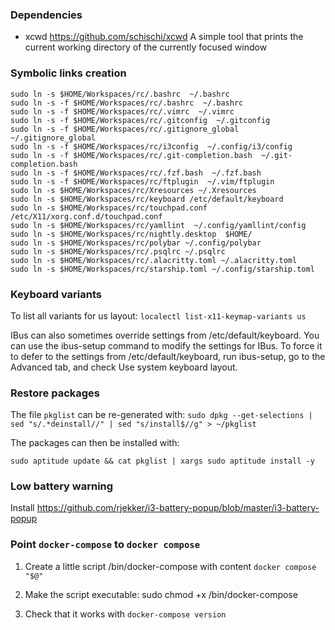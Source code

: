 ### Dependencies

- xcwd https://github.com/schischi/xcwd
A simple tool that prints the current working directory of the currently focused window 

### Symbolic links creation

```
sudo ln -s $HOME/Workspaces/rc/.bashrc  ~/.bashrc
sudo ln -s -f $HOME/Workspaces/rc/.bashrc  ~/.bashrc
sudo ln -s -f $HOME/Workspaces/rc/.vimrc  ~/.vimrc
sudo ln -s -f $HOME/Workspaces/rc/.gitconfig  ~/.gitconfig
sudo ln -s -f $HOME/Workspaces/rc/.gitignore_global  ~/.gitignore_global
sudo ln -s -f $HOME/Workspaces/rc/i3config  ~/.config/i3/config
sudo ln -s -f $HOME/Workspaces/rc/.git-completion.bash  ~/.git-completion.bash
sudo ln -s -f $HOME/Workspaces/rc/.fzf.bash  ~/.fzf.bash
sudo ln -s -f $HOME/Workspaces/rc/ftplugin  ~/.vim/ftplugin
sudo ln -s $HOME/Workspaces/rc/Xresources ~/.Xresources
sudo ln -s $HOME/Workspaces/rc/keyboard /etc/default/keyboard
sudo ln -s $HOME/Workspaces/rc/touchpad.conf  /etc/X11/xorg.conf.d/touchpad.conf
sudo ln -s $HOME/Workspaces/rc/yamllint  ~/.config/yamllint/config
sudo ln -s $HOME/Workspaces/rc/nightly.desktop  $HOME/
sudo ln -s $HOME/Workspaces/rc/polybar ~/.config/polybar
sudo ln -s $HOME/Workspaces/rc/.psqlrc ~/.psqlrc
sudo ln -s $HOME/Workspaces/rc/.alacritty.toml ~/.alacritty.toml
sudo ln -s $HOME/Workspaces/rc/starship.toml ~/.config/starship.toml

```

### Keyboard variants
To list all variants for us layout: `localectl list-x11-keymap-variants us`

IBus can also sometimes override settings from /etc/default/keyboard. You can use the ibus-setup command to modify the settings for IBus. To force it to defer to the settings from /etc/default/keyboard, run ibus-setup, go to the Advanced tab, and check Use system keyboard layout.

### Restore packages
The file `pkglist` can be re-generated with:
```sudo dpkg --get-selections | sed "s/.*deinstall//" | sed "s/install$//g" > ~/pkglist```

The packages can then be installed with:
```
sudo aptitude update && cat pkglist | xargs sudo aptitude install -y
```

### Low battery warning
Install https://github.com/rjekker/i3-battery-popup/blob/master/i3-battery-popup


### Point `docker-compose` to `docker compose`

1. Create a little script /bin/docker-compose
with content `docker compose "$@"`

2. Make the script executable: sudo chmod +x /bin/docker-compose

3. Check that it works with `docker-compose version`

